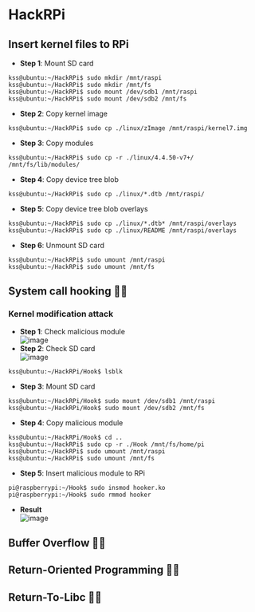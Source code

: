 # HackRPi
## Insert kernel files to RPi
- **Step 1**: Mount SD card  
```
kss@ubuntu:~/HackRPi$ sudo mkdir /mnt/raspi
kss@ubuntu:~/HackRPi$ sudo mkdir /mnt/fs
kss@ubuntu:~/HackRPi$ sudo mount /dev/sdb1 /mnt/raspi
kss@ubuntu:~/HackRPi$ sudo mount /dev/sdb2 /mnt/fs
```
- **Step 2**: Copy kernel image  
```
kss@ubuntu:~/HackRPi$ sudo cp ./linux/zImage /mnt/raspi/kernel7.img
```
- **Step 3**: Copy modules  
```
kss@ubuntu:~/HackRPi$ sudo cp -r ./linux/4.4.50-v7+/ /mnt/fs/lib/modules/
```
- **Step 4**: Copy device tree blob  
```
kss@ubuntu:~/HackRPi$ sudo cp ./linux/*.dtb /mnt/raspi/
```
- **Step 5**: Copy device tree blob overlays  
```
kss@ubuntu:~/HackRPi$ sudo cp ./linux/*.dtb* /mnt/raspi/overlays
kss@ubuntu:~/HackRPi$ sudo cp ./linux/README /mnt/raspi/overlays
```
- **Step 6**: Unmount SD card  
```
kss@ubuntu:~/HackRPi$ sudo umount /mnt/raspi
kss@ubuntu:~/HackRPi$ sudo umount /mnt/fs
```
## System call hooking 🐱‍💻
### Kernel modification attack
- **Step 1**: Check malicious module  
![image](https://user-images.githubusercontent.com/20378368/107459865-6d6e1a80-6b9a-11eb-9713-7319c7e2b622.png)
- **Step 2**: Check SD card  
![image](https://user-images.githubusercontent.com/20378368/107325262-d303cd80-6aec-11eb-85fe-6e6c9f196352.png)
```
kss@ubuntu:~/HackRPi/Hook$ lsblk
```
- **Step 3**: Mount SD card  
```
kss@ubuntu:~/HackRPi/Hook$ sudo mount /dev/sdb1 /mnt/raspi
kss@ubuntu:~/HackRPi/Hook$ sudo mount /dev/sdb2 /mnt/fs
```
- **Step 4**: Copy malicious module  
```
kss@ubuntu:~/HackRPi/Hook$ cd ..
kss@ubuntu:~/HackRPi$ sudo cp -r ./Hook /mnt/fs/home/pi
kss@ubuntu:~/HackRPi$ sudo umount /mnt/raspi
kss@ubuntu:~/HackRPi$ sudo umount /mnt/fs
```
- **Step 5**: Insert malicious module to RPi  
```
pi@raspberrypi:~/Hook$ sudo insmod hooker.ko
pi@raspberrypi:~/Hook$ sudo rmmod hooker
```
- **Result**  
![image](https://user-images.githubusercontent.com/20378368/107609218-a0d7a480-6c81-11eb-9e77-83a704dfe2c9.png)
## Buffer Overflow 🐱‍💻

## Return-Oriented Programming 🐱‍💻

## Return-To-Libc 🐱‍💻
